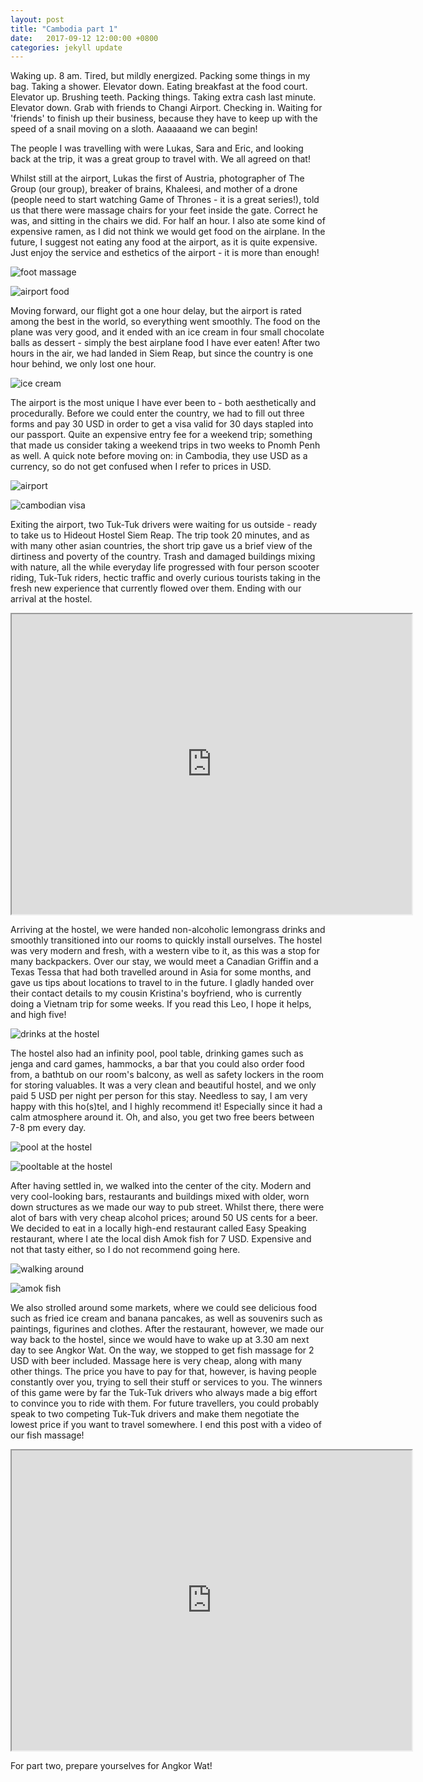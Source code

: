 ```yaml
---
layout: post
title: "Cambodia part 1"
date:   2017-09-12 12:00:00 +0800
categories: jekyll update
---
```


Waking up. 8 am. Tired, but mildly energized. Packing some things in my bag. Taking a shower. Elevator down. Eating breakfast at the food court. Elevator up. Brushing teeth. Packing things. Taking extra cash last minute. Elevator down. Grab with friends to Changi Airport. Checking in. Waiting for 'friends' to finish up their business, because they have to keep up with the speed of a snail moving on a sloth. Aaaaaand we can begin!

The people I was travelling with were Lukas, Sara and Eric, and looking back at the trip, it was a great group to travel with. We all agreed on that!

Whilst still at the airport, Lukas the first of Austria, photographer of The Group (our group), breaker of brains, Khaleesi, and mother of a drone (people need to start watching Game of Thrones - it is a great series!), told us that there were massage chairs for your feet inside the gate. Correct he was, and sitting in the chairs we did. For half an hour. I also ate some kind of expensive ramen, as I did not think we would get food on the airplane. In the future, I suggest not eating any food at the airport, as it is quite expensive. Just enjoy the service and esthetics of the airport - it is more than enough!

![foot massage](https://lh3.googleusercontent.com/kuiFdOZHeRg1gEmWO534vWHDNEwjEMp1j9-XWalu-rGGXame4Rrgyn_HrsrqoHO-vYTKvM_GLoTrr6_CBRjoeO72phslmfKhCedRnCUG2ly7nFaA_ocWvkE3-hjZ4PDxWNyFLVl-Kg)

![airport food](https://lh3.googleusercontent.com/-lyQ6yzwjWuMPxbSDNyAxYliucRtp6YK4ujjTNjpkuBoTZSBJWLmE9hdIFnZDEVhuUErB8ntnEbretM3PYyskAQ8doQPRcE3jOviSYUth6XuFSYo4uuCyT5AnFJRzsoRgZwc_W4gHA)

Moving forward, our flight got a one hour delay, but the airport is rated among the best in the world, so everything went smoothly. The food on the plane was very good, and it ended with an ice cream in four small chocolate balls as dessert - simply the best airplane food I have ever eaten! After two hours in the air, we had landed in Siem Reap, but since the country is one hour behind, we only lost one hour.

![ice cream](https://lh3.googleusercontent.com/25jt0jRtxZRQPUhq1d4qOgqZkzLULMOP7O1-Badee15RqBJsY8Qn1otlkg-m_Gx6AFh0HCuFj43Cabms12wH5G7ibIYD_tULhRGzQLlxzoKjFWy8TtM1ddLG_wyF0GVVLCP7p-shhg)

The airport is the most unique I have ever been to - both aesthetically and procedurally. Before we could enter the country, we had to fill out three forms and pay 30 USD in order to get a visa valid for 30 days stapled into our passport. Quite an expensive entry fee for a weekend trip; something that made us consider taking a weekend trips in two weeks to Pnomh Penh as well. A quick note before moving on: in Cambodia, they use USD as a currency, so do not get confused when I refer to prices in USD.

![airport](https://lh3.googleusercontent.com/AHQ8OSGlb0cVYjAIdMOAdTDntonKx213MbyPhWA2zgnvIIU8oLPhGtSqNZE4yNSC8xspEzr0ogPelvU4ymNHdLAiz3onDT2Svh9vMFp8rtwbyNqiA1glD6yv2FwkqJJTa1x98gKjFQ)

![cambodian visa](https://lh3.googleusercontent.com/DMIOurQDbzCuNTSeaHR9ejnB_mrHvPpTl6_9wEV1e9sJ6FvsTlBoEQL0q4CMDBtJuxGzPqbmUYIt8rZwbmM1-D5sUKIpF13Vkgh3O2wwF2cplg9Fy_L79UWo_LpNSrgwBWPk1azVBg)

Exiting the airport, two Tuk-Tuk drivers were waiting for us outside - ready to take us to Hideout Hostel Siem Reap. The trip took 20 minutes, and as with many other asian countries, the short trip gave us a brief view of the dirtiness and poverty of the country. Trash and damaged buildings mixing with nature, all the while everyday life progressed with four person scooter riding, Tuk-Tuk riders, hectic traffic and overly curious tourists taking in the fresh new experience that currently flowed over them. Ending with our arrival at the hostel.

<iframe src="https://drive.google.com/file/d/11sTGTYp9DSHlRd9tmqsnf2SwpmZ1Harp3A/preview" width="640" height="480"></iframe>

Arriving at the hostel, we were handed non-alcoholic lemongrass drinks and smoothly transitioned into our rooms to quickly install ourselves. The hostel was very modern and fresh, with a western vibe to it, as this was a stop for many backpackers. Over our stay, we would meet a Canadian Griffin and a Texas Tessa that had both travelled around in Asia for some months, and gave us tips about locations to travel to in the future. I gladly handed over their contact details to my cousin Kristina's boyfriend, who is currently doing a Vietnam trip for some weeks. If you read this Leo, I hope it helps, and high five!

![drinks at the hostel](https://lh3.googleusercontent.com/VRHsdaDgbdPqfMaEnjv3XMSrqcV5NXfxhkaH3ZjCC2bBUY95Z_iP1e0EHaE7ge_pfdQfJGU7uJokn5a1DbMRdqsEL9Ip1fvhsTHTiQL0gUNFddiqK-eNrB71ncheI4BQ8hH8bOAorg)


The hostel also had an infinity pool, pool table, drinking games such as jenga and card games, hammocks, a bar that you could also order food from, a bathtub on our room's balcony, as well as safety lockers in the room for storing valuables. It was a very clean and beautiful hostel, and we only paid 5 USD per night per person for this stay. Needless to say, I am very happy with this ho(s)tel, and I highly recommend it! Especially since it had a calm atmosphere around it. Oh, and also, you get two free beers between 7-8 pm every day.

![pool at the hostel](https://lh3.googleusercontent.com/qWkSiw1HoqKNug2HdKpuVHH78v9D0wMlvcJ5xbXEqTn2D9VRU7nsJkIWv69qyI5GpGtvlbVIwl8jYVhFmBNPqoiU7mXQsmNGpV2EfxletGw3FxispqclteK_lUraDHTFxbr9F5itDg)

![pooltable at the hostel](https://lh3.googleusercontent.com/CGCzdKVIIlP1BCJeL8yfQ0vBWIYplPMWUlptn_eCi4WeuOOcfWA7Y3CFAzmWUvelTCMvYzQRoUSJHiCYtp7wAa5YO8_UZXnAS6ZeP6DCR0fR-EI87XINsmq2wSOnHHOt3UzuSqUCog)

After having settled in, we walked into the center of the city. Modern and very cool-looking bars, restaurants and buildings mixed with older, worn down structures as we made our way to pub street. Whilst there, there were alot of bars with very cheap alcohol prices; around 50 US cents for a beer. We decided to eat in a locally high-end restaurant called Easy Speaking restaurant, where I ate the local dish Amok fish for 7 USD. Expensive and not that tasty either, so I do not recommend going here.

![walking around](https://lh3.googleusercontent.com/oiqB8EBibbITWJcjNgOepmKzIaJ5J4ZsxEH_-Guly2rri32Cb-rYV7AYlqWLYF6GrdEPabBEWW6mrGeNo3CJHUvWwKaKLDUc5ciPWTxVeTU5MfhJMOb4OrVpo-jFa91CSncgED6yPQ)

![amok fish](https://lh3.googleusercontent.com/lm56YGGHFwMqaKKqQLfNWZr-iIRWCRRzy-mOOLF5B2sqFVYv2St4-ev1uDK5FEeeLGE6bwCH7LpWCbTN4muVeuIdMSz6keSnawRKxtXibR_4E7F5GoAFQBUMG_VWhkhx4kzwKaN6BQ)

We also strolled around some markets, where we could see delicious food such as fried ice cream and banana pancakes, as well as souvenirs such as paintings, figurines and clothes. After the restaurant, however, we made our way back to the hostel, since we would have to wake up at 3.30 am next day to see Angkor Wat. On the way, we stopped to get fish massage for 2 USD with beer included. Massage here is very cheap, along with many other things. The price you have to pay for that, however, is having people constantly over you, trying to sell their stuff or services to you. The winners of this game were by far the Tuk-Tuk drivers who always made a big effort to convince you to ride with them. For future travellers, you could probably speak to two competing Tuk-Tuk drivers and make them negotiate the lowest price if you want to travel somewhere. I end this post with a video of our fish massage!

<iframe src="https://drive.google.com/file/d/1SAycxt9w9L0-4_KIPt9h0HlFwrjsX_1VXw/preview" width="640" height="480"></iframe>

For part two, prepare yourselves for Angkor Wat!
